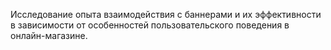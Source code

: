 Исследование опыта взаимодействия с баннерами и их эффективности в зависимости от особенностей пользовательского поведения в онлайн-магазине.

